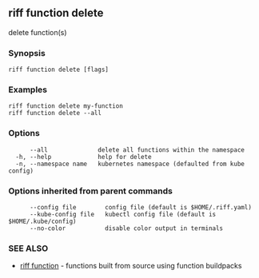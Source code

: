 ## riff function delete

delete function(s)

### Synopsis


<todo>


```
riff function delete [flags]
```

### Examples

```
riff function delete my-function
riff function delete --all 
```

### Options

```
      --all              delete all functions within the namespace
  -h, --help             help for delete
  -n, --namespace name   kubernetes namespace (defaulted from kube config)
```

### Options inherited from parent commands

```
      --config file        config file (default is $HOME/.riff.yaml)
      --kube-config file   kubectl config file (default is $HOME/.kube/config)
      --no-color           disable color output in terminals
```

### SEE ALSO

* [riff function](riff_function.md)	 - functions built from source using function buildpacks

